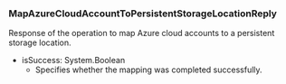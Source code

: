 ### MapAzureCloudAccountToPersistentStorageLocationReply
Response of the operation to map Azure cloud accounts to a persistent storage location.

- isSuccess: System.Boolean
  - Specifies whether the mapping was completed successfully.
